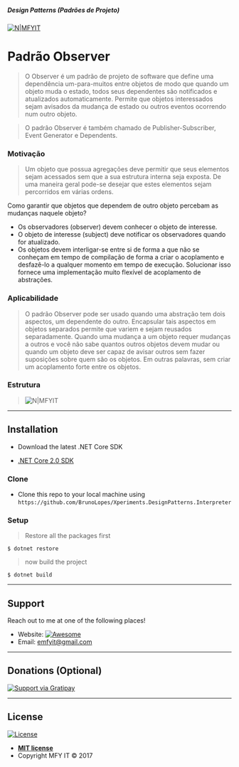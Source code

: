 ##### Design Patterns (Padrões de Projeto)     
[![N|MFYIT](https://contrib.azurewebsites.net/mfyit_card.png)](http://mfyit.azurewebsites.net) 


# Padrão Observer 

> O Observer é um padrão de projeto de software que define uma dependência um-para-muitos entre objetos de modo que quando um objeto muda o estado, todos seus dependentes são notificados e atualizados automaticamente. Permite que objetos interessados sejam avisados da mudança de estado ou outros eventos ocorrendo num outro objeto.

> O padrão Observer é também chamado de Publisher-Subscriber, Event Generator e Dependents.

### Motivação

> Um objeto que possua agregações deve permitir que seus elementos sejam acessados sem que a sua estrutura interna seja exposta. De uma maneira geral pode-se desejar que estes elementos sejam percorridos em várias ordens.

Como garantir que objetos que dependem de outro objeto percebam as mudanças naquele objeto?

* Os observadores (observer) devem conhecer o objeto de interesse.
* O objeto de interesse (subject) deve notificar os observadores quando for atualizado.
* Os objetos devem interligar-se entre si de forma a que não se conheçam em tempo de compilação de forma a criar o acoplamento e desfazê-lo a qualquer momento em tempo de execução. Solucionar isso fornece uma implementação muito flexível de acoplamento de abstrações.


### Aplicabilidade
> O padrão Observer pode ser usado quando uma abstração tem dois aspectos, um dependente do outro. Encapsular tais aspectos em objetos separados permite que variem e sejam reusados separadamente. Quando uma mudança a um objeto requer mudanças a outros e você não sabe quantos outros objetos devem mudar ou quando um objeto deve ser capaz de avisar outros sem fazer suposições sobre quem são os objetos. Em outras palavras, sem criar um acoplamento forte entre os objetos.

### Estrutura
> ![N|MFYIT](https://upload.wikimedia.org/wikipedia/commons/thumb/8/8d/Observer.svg/500px-Observer.svg.png)

---

## Installation

- Download the latest .NET Core SDK

* [.NET Core 2.0 SDK](release-notes/download-archives/2.0.3.md)

### Clone

- Clone this repo to your local machine using `https://github.com/BrunoLopes/Xperiments.DesignPatterns.Interpreter`

### Setup



> Restore all the packages first

```shell
$ dotnet restore
```

> now build the project

```shell
$ dotnet build
```
---

## Support

Reach out to me at one of the following places!

- Website:  [![Awesome](https://cdn.rawgit.com/sindresorhus/awesome/d7305f38d29fed78fa85652e3a63e154dd8e8829/media/badge.svg)](http://mfyit.azurewebsites.net)
- Email: emfyit@gmail.com

---

## Donations (Optional)

[![Support via Gratipay](https://cdn.rawgit.com/gratipay/gratipay-badge/2.3.0/dist/gratipay.png)](https://liberapay.com/brunolopes/donate)


---

## License

[![License](http://img.shields.io/:license-mit-blue.svg?style=flat-square)](http://badges.mit-license.org)

- **[MIT license](http://opensource.org/licenses/mit-license.php)**
- Copyright MFY IT © 2017  
